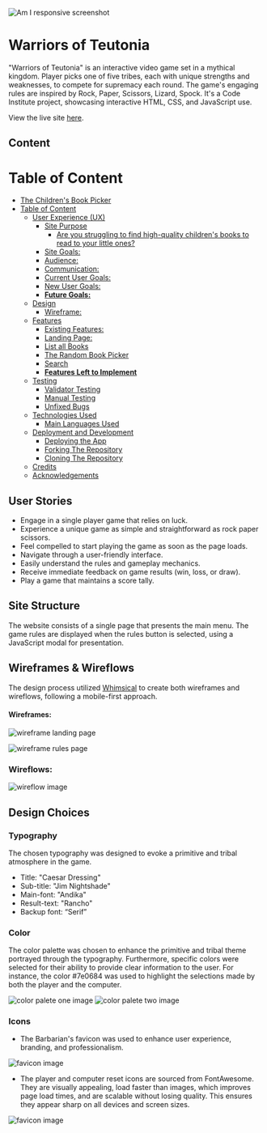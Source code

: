 ![Am I responsive screenshot](assets/images/i_am_responsive_screenshot.webp)

# Warriors of Teutonia

"Warriors of Teutonia" is an interactive video game set in a mythical kingdom. Player picks  one of five tribes, each with unique strengths and weaknesses, to compete for supremacy each round. The game's engaging rules are inspired by Rock, Paper, Scissors, Lizard, Spock. It's a Code Institute project, showcasing interactive HTML, CSS, and JavaScript use.

View the live site [here](https://blignaut24.github.io/warriors_of_teutonia/).

## Content
# Table of Content

- [The Children's Book Picker](#the-childrens-book-picker)
- [Table of Content](#table-of-content)
  - [User Experience (UX)](#user-experience-ux)
    - [Site Purpose](#site-purpose)
      - [Are you struggling to find high-quality children's books to read to your little ones?](#are-you-struggling-to-find-high-quality-childrens-books-to-read-to-your-little-ones)
    - [Site Goals:](#site-goals)
    - [Audience:](#audience)
    - [Communication:](#communication)
    - [Current User Goals:](#current-user-goals)
    - [New User Goals:](#new-user-goals)
    - [**Future Goals:**](#future-goals)
  - [Design](#design)
    - [Wireframe:](#wireframe)
  - [Features](#features)
    - [Existing Features:](#existing-features)
    - [Landing Page:](#landing-page)
    - [List all Books](#list-all-books)
    - [The Random Book Picker](#the-random-book-picker)
    - [Search](#search)
    - [**Features Left to Implement**](#features-left-to-implement)
  - [Testing](#testing)
    - [Validator Testing](#validator-testing)
    - [Manual Testing](#manual-testing)
    - [Unfixed Bugs](#unfixed-bugs)
  - [Technologies Used](#technologies-used)
    - [Main Languages Used](#main-languages-used)
  - [Deployment and Development](#deployment-and-development)
    - [Deploying the App](#deploying-the-app)
    - [Forking The Repository](#forking-the-repository)
    - [Cloning The Repository](#cloning-the-repository)
  - [Credits](#credits)
  - [Acknowledgements](#acknowledgements)



## User Stories

- Engage in a single player game that relies on luck.
- Experience a unique game as simple and straightforward as rock paper scissors.
- Feel compelled to start playing the game as soon as the page loads.
- Navigate through a user-friendly interface.
- Easily understand the rules and gameplay mechanics.
- Receive immediate feedback on game results (win, loss, or draw).
- Play a game that maintains a score tally.

## Site Structure

The website consists of a single page that presents the main menu. The game rules are displayed when the rules button is selected, using a JavaScript modal for presentation.

## Wireframes & Wireflows

The design process utilized [Whimsical](https://whimsical.com/home) to create both wireframes and wireflows, following a mobile-first approach.

#### Wireframes:
![wireframe landing page](assets/images/wireframe_landing_page.webp)

![wireframe rules page](assets/images/wireframe_rules_page.webp)

### Wireflows:
![wireflow image](assets/images/wireflow.webp)

## Design Choices

### Typography

The chosen typography was designed to evoke a primitive and tribal atmosphere in the game.

- Title: "Caesar Dressing"
- Sub-title: "Jim Nightshade"
- Main-font: "Andika"
- Result-text: "Rancho"
- Backup font: “Serif”

### Color

The color palette was chosen to enhance the primitive and tribal theme portrayed through the typography. Furthermore, specific colors were selected for their ability to provide clear information to the user. For instance, the color #7e0684 was used to highlight the selections made by both the player and the computer.

![color palete one image](assets\images\color_palete_one.webp)
![color palete two image](assets\images\color_palete_two.webp)

### Icons

- The Barbarian's favicon was used to enhance user experience, branding, and professionalism.


![favicon image](assets\images\favicon_barbarian.webp)

- The player and computer reset icons are sourced from FontAwesome. They are visually appealing, load faster than images, which improves page load times, and are scalable without losing quality. This ensures they appear sharp on all devices and screen sizes.

![favicon image](assets\images\favicon_barbarian.webp)